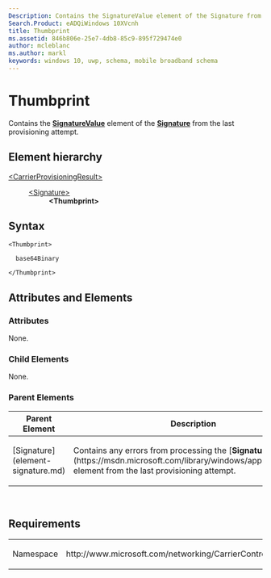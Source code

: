 ```yaml
---
Description: Contains the SignatureValue element of the Signature from the last provisioning attempt.
Search.Product: eADQiWindows 10XVcnh
title: Thumbprint
ms.assetid: 846b806e-25e7-4db8-85c9-895f729474e0
author: mcleblanc
ms.author: markl
keywords: windows 10, uwp, schema, mobile broadband schema
---
```


# Thumbprint


Contains the [**SignatureValue**](https://msdn.microsoft.com/library/windows/apps/hh868332) element of the [**Signature**](https://msdn.microsoft.com/library/windows/apps/hh868330) from the last provisioning attempt.

## Element hierarchy

<dl>
<dt><a href="element-carrierprovisioningresult.md">&lt;CarrierProvisioningResult&gt;</a></dt>
<dd>
<dl>
<dt><a href="element-signature.md">&lt;Signature&gt;</a></dt>
<dd><b>&lt;Thumbprint&gt;</b></dd>
</dl>
</dd>
</dl>

## Syntax

``` syntax
<Thumbprint>

  base64Binary

</Thumbprint>
```

## Attributes and Elements


### Attributes

None.

### Child Elements

None.

### Parent Elements

<table>
<colgroup>
<col width="50%" />
<col width="50%" />
</colgroup>
<thead>
<tr class="header">
<th>Parent Element</th>
<th>Description</th>
</tr>
</thead>
<tbody>
<tr class="odd">
<td>[Signature](element-signature.md)</td>
<td><p>Contains any errors from processing the [<strong>Signature</strong>](https://msdn.microsoft.com/library/windows/apps/hh868330) element from the last provisioning attempt.</p></td>
</tr>
</tbody>
</table>

 

## Requirements

<table>
<colgroup>
<col width="50%" />
<col width="50%" />
</colgroup>
<tbody>
<tr class="odd">
<td><p>Namespace</p></td>
<td><p>http://www.microsoft.com/networking/CarrierControlResults/v1</p></td>
</tr>
</tbody>
</table>

 

 



